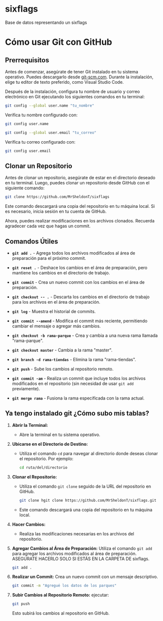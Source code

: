 # sixflags
Base de datos representando un sixflags
# Cómo usar Git con GitHub

## Prerrequisitos

Antes de comenzar, asegúrate de tener Git instalado en tu sistema operativo. Puedes descargarlo desde [git-scm.com](https://git-scm.com). Durante la instalación, elige tu editor de texto preferido, como Visual Studio Code.

Después de la instalación, configura tu nombre de usuario y correo electrónico en Git ejecutando los siguientes comandos en tu terminal:

```bash
git config --global user.name "tu_nombre"
```

Verifica tu nombre configurado con:

```bash
git config user.name
```

```bash
git config --global user.email "tu_correo"
```

Verifica tu correo configurado con:

```bash
git config user.email
```

## Clonar un Repositorio

Antes de clonar un repositorio, asegúrate de estar en el directorio deseado en tu terminal. Luego, puedes clonar un repositorio desde GitHub con el siguiente comando:

```bash
git clone https://github.com/MrSheldonT/sixflags
```

Este comando descargará una copia del repositorio en tu máquina local. Si es necesario, inicia sesión en tu cuenta de GitHub.

Ahora, puedes realizar modificaciones en los archivos clonados. Recuerda agradecer cada vez que hagas un commit.

## Comandos Útiles

- **`git add .`** - Agrega todos los archivos modificados al área de preparación para el próximo commit.

- **`git reset .`** - Deshace los cambios en el área de preparación, pero mantiene los cambios en el directorio de trabajo.

- **`git commit`** - Crea un nuevo commit con los cambios en el área de preparación.

- **`git checkout -- .`** - Descarta los cambios en el directorio de trabajo para los archivos en el área de preparación.

- **`git log`** - Muestra el historial de commits.

- **`git commit --amend`** - Modifica el commit más reciente, permitiendo cambiar el mensaje o agregar más cambios.

- **`git checkout -b rama-parque`** - Crea y cambia a una nueva rama llamada "rama-parque".

- **`git checkout master`** - Cambia a la rama "master".

- **`git branch -d rama-tiendas`** - Elimina la rama "rama-tiendas".

- **`git push`** - Sube los cambios al repositorio remoto.

- **`git commit -am`** - Realiza un commit que incluye todos los archivos modificados en el repositorio (sin necesidad de usar `git add` previamente).

- **`git merge rama`** - Fusiona la rama especificada con la rama actual.

## Ya tengo instalado git ¿Cómo subo mis tablas?

1. **Abrir la Terminal:**
   - Abre la terminal en tu sistema operativo.
2. **Ubicarse en el Directorio de Destino:**
   - Utiliza el comando `cd` para navegar al directorio donde deseas clonar el repositorio. Por ejemplo:
     ```bash
     cd ruta/del/directorio
     ```

3. **Clonar el Repositorio:**
   - Utiliza el comando `git clone` seguido de la URL del repositorio en GitHub.
     ```bash
     git clone hgit clone https://github.com/MrSheldonT/sixflags.git
     ```
   - Este comando descargará una copia del repositorio en tu máquina local.


4. **Hacer Cambios:**
   - Realiza las modificaciones necesarias en los archivos del repositorio.
5. **Agregar Cambios al Área de Preparación:**
Utiliza el comando `git add` para agregar los archivos modificados al área de preparación. 
ASEGURATE HACERLO SOLO SI ESTÁS EN LA CARPETA DE sixflags.
   
     ```bash
     git add .
     ```

6. **Realizar un Commit:**
 Crea un nuevo commit con un mensaje descriptivo.
     ```bash
     git commit -m "Agregué los datos de los parques"
     ```
7. **Subir Cambios al Repositorio Remoto:**
    ejecutar:
     ```bash
     git push
     ```
     Esto subirá los cambios al repositorio en GitHub.
